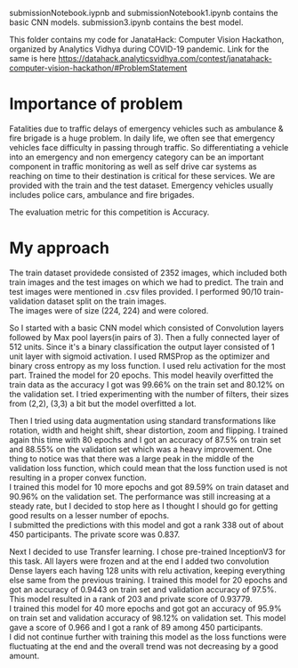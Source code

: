 submissionNotebook.iypnb and submissionNotebook1.ipynb contains the basic CNN models. submission3.ipynb contains the best model. <br> 

This folder contains my code for JanataHack: Computer Vision Hackathon, organized by Analytics Vidhya during COVID-19 pandemic. Link for the same is here https://datahack.analyticsvidhya.com/contest/janatahack-computer-vision-hackathon/#ProblemStatement <br>

# Importance of problem
Fatalities due to traffic delays of emergency vehicles such as ambulance & fire brigade is a huge problem. In daily life, we often see that emergency vehicles face difficulty in passing through traffic. So differentiating a vehicle into an emergency and non emergency category can be an important component in traffic monitoring as well as self drive car systems as reaching on time to their destination is critical for these services.
We are provided with the train and the test dataset. Emergency vehicles usually includes police cars, ambulance and fire brigades.<br>

The evaluation metric for this competition is Accuracy.

# My approach
The train dataset providede consisted of 2352 images, which included both train images and the test images on which we had to predict. The train and test images were mentioned in .csv files provided. I performed 90/10 train-validation dataset split on the train images. <br>
The images were of size (224, 224) and were colored.

So I started with a basic CNN model which consisted of Convolution layers followed by Max pool layers(in pairs of 3). Then a fully connected layer of 512 units. Since it's a binary classification the output layer consisted of 1 unit layer with sigmoid activation. I used RMSProp as the optimizer and binary cross entropy as my loss function. I used relu activation for the most part. Trained the model for 20 epochs. This model heavily overfitted the train data as the accuracy I got was 99.66% on the train set and 80.12% on the validation set. I tried experimenting with the number of filters, their sizes from (2,2), (3,3) a bit but the model overfitted a lot. <br>

Then I tried using data augmentation using standard transformations like rotation, width and height shift, shear distortion, zoom and flipping. I trained again this time with 80 epochs and I got an accuracy of 87.5% on train set and 88.55% on the validation set which was a heavy improvement. One thing to notice was that there was a large peak in the middle of the validation loss function, which could mean that the loss function used is not resulting in a proper convex function.<br>
I trained this model for 10 more epochs and got 89.59% on train dataset and 90.96% on the validation set. The performance was still increasing at a steady rate, but I decided to stop here as I thought I should go for getting good results on a lesser number of epochs.<br>
I submitted the predictions with this model and got a rank 338 out of about 450 participants. The private score was 0.837. <br>
 
 Next I decided to use Transfer learning. I chose pre-trained InceptionV3 for this task. All layers were frozen and at the end I added two convolution Dense layers each having 128 units with relu activation, keeping everything else same from the previous training. I trained this model for 20 epochs and got an accuracy of 0.9443 on train set and validation accuracy of 97.5%. This model resulted in a rank of 203 and private score of 0.93779.<br>
I trained this model for 40 more epochs and got got an accuracy of 95.9% on train set and validation accuracy of 98.12% on validation set. This model gave a score of 0.966 and I got a rank of 89 among 450 participants. <br>
I did not continue further with training this model as the loss functions were fluctuating at the end and the overall trend was not decreasing by a good amount.


